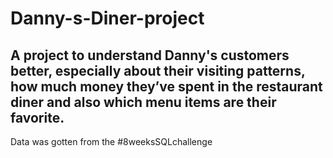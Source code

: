 # Danny-s-Diner-project

## A project to understand Danny's customers better, especially about their visiting patterns, how much money they’ve spent in the restaurant diner and also which menu items are their favorite.

Data was gotten from the #8weeksSQLchallenge 

